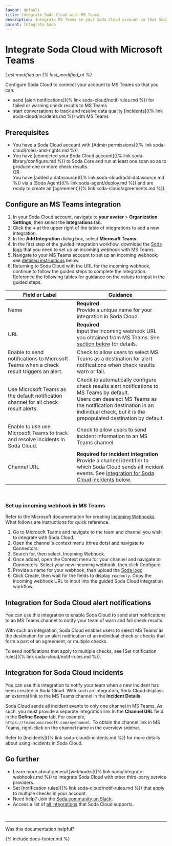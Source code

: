 ```yaml
---
layout: default
title: Integrate Soda Cloud with MS Teams
description: Integrate MS Teams in your Soda Cloud account so that Soda sends alert notifications and incident events to your MS Teams conversation.
parent: Integrate Soda
---
```


# Integrate Soda Cloud with Microsoft Teams 
<!--Linked to UI, access Shlink-->
*Last modified on {% last_modified_at %}*

Configure Soda Cloud to connect your account to MS Teams so that you can:

* send [alert notifications]({% link soda-cloud/notif-rules.md %}) for failed or warning check results to MS Teams
* start conversations to track and resolve data quality [incidents]({% link soda-cloud/incidents.md %}) with MS Teams


## Prerequisites

* You have a Soda Cloud account with [Admin permissions]({% link soda-cloud/roles-and-rights.md %}).
* You have [connected your Soda Cloud account]({% link soda-library/configure.md %}) to Soda Core and run at least one scan so as to produce one or more check results.<br /> OR<br /> You have [added a datasource]({% link soda-cloud/add-datasource.md %}) via a [Soda Agent]({% link soda-agent/deploy.md %}) and are ready to create an [agreement]({% link soda-cloud/agreements.md %}).


## Configure an MS Teams integration

1. In your Soda Cloud account, navigate to **your avatar** > **Organization Settings**, then select the **Integrations** tab.
2. Click the **+** at the upper right of the table of integrations to add a new integration. 
3. In the **Add Integration** dialog box, select **Microsoft Teams**.
4. In the first step of the guided integration workflow, download the <a href="/assets/ms-teams-soda.png" download>Soda logo</a> that you need to set up an incoming webhook with MS Teams. 
5. Navigate to your MS Teams account to set up an incoming webhook; see [detailed instructions](#set-up-incoming-webhook-in-ms-teams) below.
5. Returning to Soda Cloud with the URL for the incoming webhook, continue to follow the guided steps to complete the integration. Reference the following tables for guidance on the values to input in the guided steps. <br /> 

| Field or Label  |  Guidance |
| --------------- |  -------- |
| Name | **Required** <br />Provide a unique name for your integration in Soda Cloud.  |
| URL | **Required** <br />Input the incoming webhook URL you obtained from MS Teams. See [section below](#set-up-incoming-webhook-in-ms-teams) for details.  |
| Enable to send notifications to Microsoft Teams when a check result triggers an alert. | Check to allow users to select MS Teams as a destination for alert notifications when check results warn or fail. |
| Use Microsoft Teams as the default notification channel for all check result alerts. | Check to automatically configure check results alert notifications to MS Teams by default. <br />Users can deselect MS Teams as the notification destination in an individual check, but it is the prepopulated destination by default.   |
| Enable to use use Microsoft Teams to track and resolve incidents in Soda Cloud. | Check to allow users to send incident information to an MS Teams channel.|
| Channel URL | **Required for incident integration** <br />Provide a channel identifier to which Soda Cloud sends all incident events. See [Integration for Soda Cloud incidents](#integration-for-soda-cloud-incidents) below. |

<br />

### Set up incoming webhook in MS Teams

Refer to the Microsoft documentation for creating <a href="https://learn.microsoft.com/en-us/microsoftteams/platform/webhooks-and-connectors/how-to/add-incoming-webhook" target="_blank">Incoming Webhooks</a>. What follows are instructions for quick reference. 

1. Go to Microsoft Teams and navigate to the team and channel you wish to integrate with Soda Cloud.
2. Open the channel's context menu (three dots) and navigate to Connectors.
3. Search for, then select, Incoming Webhook.
4. Once added, open the Context menu for your channel and navigate to Connectors. Select your new incoming webhook, then click Configure.
5. Provide a name for your webhook, then upload the <a href="/assets/ms-teams-soda.png" download>Soda logo</a>.
6. Click Create, then wait for the fields to display `readonly`.  Copy the incoming webhook URL to input into the guided Soda Cloud integration workflow.

## Integration for Soda Cloud alert notifications

You can use this integration to enable Soda Cloud to send alert notifications to an MS Teams channel to notify your team of warn and fail check results. 

With such an integration, Soda Cloud enables users to select MS Teams as the destination for an alert notification of an individual check or checks that form a part of an agreement, or multiple checks.

To send notifications that apply to multiple checks, see [Set notification rules]({% link soda-cloud/notif-rules.md %}). 

## Integration for Soda Cloud incidents

You can use this integration to notify your team when a new incident has been created in Soda Cloud. With such an integration, Soda Cloud displays an external link to the MS Teams channel in the **Incident Details**. 

Soda Cloud sends all incident events to only one channel in MS Teams. As such, you must provide a separate integration link in the **Channel URL** field in the **Define Scope** tab. For example, `https://teams.microsoft.com/mychannel`. To obtain the channel link in MS Teams, right-click on the channel name in the overview sidebar.

Refer to [Incidents]({% link soda-cloud/incidents.md %}) for more details about using incidents in Soda Cloud.

## Go further

* Learn more about general [webhooks]({% link soda/integrate-webhooks.md %}) to integrate Soda Cloud with other third-party service providers.
* Set [notification rules]({% link soda-cloud/notif-rules.md %}) that apply to multiple checks in your account. 
* Need help? Join the <a href="https://community.soda.io/slack" target="_blank"> Soda community on Slack</a>.
* Access a list of <a href="https://www.soda.io/integrations" target="_blank">all integrations</a> that Soda Cloud supports.
<br />

---

Was this documentation helpful?

<!-- LikeBtn.com BEGIN -->
<span class="likebtn-wrapper" data-theme="tick" data-i18n_like="Yes" data-ef_voting="grow" data-show_dislike_label="true" data-counter_zero_show="true" data-i18n_dislike="No"></span>
<script>(function(d,e,s){if(d.getElementById("likebtn_wjs"))return;a=d.createElement(e);m=d.getElementsByTagName(e)[0];a.async=1;a.id="likebtn_wjs";a.src=s;m.parentNode.insertBefore(a, m)})(document,"script","//w.likebtn.com/js/w/widget.js");</script>
<!-- LikeBtn.com END -->

{% include docs-footer.md %}